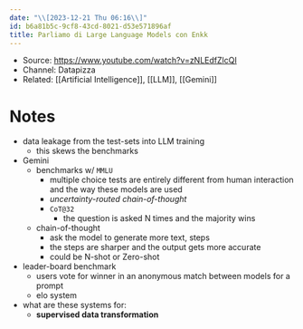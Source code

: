```yaml
---
date: "\\[2023-12-21 Thu 06:16\\]"
id: b6a81b5c-9cf8-43cd-8021-d53e571896af
title: Parliamo di Large Language Models con Enkk
---
```


- Source: <https://www.youtube.com/watch?v=zNLEdfZlcQI>
- Channel: Datapizza
- Related: [[Artificial Intelligence]], [[LLM]], [[Gemini]]

# Notes

- data leakage from the test-sets into LLM training
  - this skews the benchmarks
- Gemini
  - benchmarks w/ `MMLU`
    - multiple choice tests are entirely different from human interaction and the way these models are used
    - *uncertainty-routed chain-of-thought*
    - `CoT@32`
      - the question is asked N times and the majority wins
  - chain-of-thought
    - ask the model to generate more text, steps
    - the steps are sharper and the output gets more accurate
    - could be N-shot or Zero-shot
- leader-board benchmark
  - users vote for winner in an anonymous match between models for a prompt
  - elo system
- what are these systems for:
  - **supervised data transformation**
